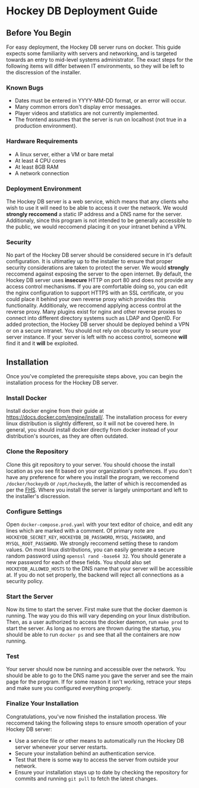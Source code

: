 # Hockey DB Deployment Guide
## Before You Begin
For easy deployment, the Hockey DB server runs on docker. This guide expects some familiarity with servers and networking, and is targeted towards an entry to mid-level systems administrator. The exact steps for the following items will differ between IT environments, so they will be left to the discression of the installer.
### Known Bugs
- Dates must be entered in YYYY-MM-DD format, or an error will occur.
- Many common errors don't display error messages.
- Player videos and statistics are not currently implemented.
- The frontend assumes that the server is run on localhost (not true in a production environment).
### Hardware Requirements
- A linux server, either a VM or bare metal
- At least 4 CPU cores
- At least 8GB RAM
- A network connection
### Deployment Environment
The Hockey DB server is a web service, which means that any clients who wish to use it will need to be able to access it over the network. We would **strongly reccomend** a static IP address and a DNS name for the server. Additionaly, since this program is not intended to be generally accessible to the public, we would reccomend placing it on your intranet behind a VPN.
### Security
No part of the Hockey DB server should be considered secure in it's default configuration. It is ultimatley up to the installer to ensure that proper security considerations are taken to protect the server. We would **strongly** reccomend against exposing the server to the open internet. By default, the Hockey DB server uses **insecure** HTTP on port 80 and does not provide any access control mechanisms. If you are comfortable doing so, you can edit the nginx configuration to support HTTPS with an SSL certificate, or you could place it behind your own reverse proxy which provides this functionality. Additionaly, we reccomend applying access control at the reverse proxy. Many plugins exist for nginx and other reverse proxies to connect into different directory systems such as LDAP and OpenID. For added protection, the Hockey DB server should be deployed behind a VPN or on a secure intranet. You should not rely on obscurity to secure your server instance. If your server is left with no access control, someone **will** find it and it **will** be exploited.

## Installation
Once you've completed the prerequisite steps above, you can begin the installation process for the Hockey DB server.
### Install Docker
Install docker engine from their guide at https://docs.docker.com/engine/install/. The installation process for every linux distribution is slightly different, so it will not be covered here. In general, you should install docker directly from docker instead of your distribution's sources, as they are often outdated.
### Clone the Repository
Clone this git repository to your server. You should choose the install location as you see fit based on your organization's prefrences. If you don't have any preference for where you install the program, we reccomend `/docker/hockeydb` or `/opt/hockeydb`, the latter of which is reccomended as per the [FHS](https://refspecs.linuxfoundation.org/fhs.shtml). Where you install the server is largely unimportant and left to the installer's discression.
### Configure Settings
Open `docker-compose.prod.yaml` with your text editor of choice, and edit any lines which are marked with a comment. Of primary note are `HOCKEYDB_SECRET_KEY`, `HOCKEYDB_DB_PASSWORD`, `MYSQL_PASSWORD`, and `MYSQL_ROOT_PASSWORD`. We strongly reccomend setting these to random values. On most linux distributions, you can easily generate a secure random password using `openssl rand -base64 32`. You should generate a new password for each of these fields. You should also set `HOCKEYDB_ALLOWED_HOSTS` to the DNS name that your server will be accessible at. If you do not set properly, the backend will reject all connections as a security policy.
### Start the Server
Now its time to start the server. First make sure that the docker daemon is running. The way you do this will vary depending on your linux distribution. Then, as a user authorized to access the docker daemon, run `make prod` to start the server. As long as no errors are thrown during the startup, you should be able to run `docker ps` and see that all the containers are now running.
### Test
Your server should now be running and accessible over the network. You should be able to go to the DNS name you gave the server and see the main page for the program. If for some reason it isn't working, retrace your steps and make sure you configured everything properly. 
### Finalize Your Installation
Congratulations, you've now finished the installation process. We reccomend taking the following steps to ensure smooth operation of your Hockey DB server:
- Use a service file or other means to automatically run the Hockey DB server whenever your server restarts.
- Secure your installation behind an authentication service.
- Test that there is some way to access the server from outside your network.
- Ensure your installation stays up to date by checking the repository for commits and running `git pull` to fetch the latest changes.